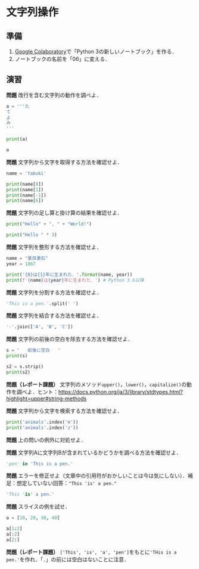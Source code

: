 # 文字列操作

## 準備

1. [Google Colaboratory](https://research.google.com/colaboratory/)で「Python 3の新しいノートブック」を作る．
1. ノートブックの名前を「06」に変える．

## 演習

**問題** 改行を含む文字列の動作を調べよ．

```python
a = '''た
て
よ
み
'''

print(a)

a
```

**問題** 文字列から文字を取得する方法を確認せよ．

```python
name = 'Yabuki'

print(name[0])
print(name[1])
print(name[-1])
print(name[6])
```

**問題** 文字列の足し算と掛け算の結果を確認せよ．

```python
print("Hello" + ", " + "World!")

print("Hello " * 3)
```

**問題** 文字列を整形する方法を確認せよ．

```python
name = "夏目漱石"
year = 1867

print('{0}は{1}年に生まれた．'.format(name, year))
print(f'{name}は{year}年に生まれた．') # Python 3.6以降
```

**問題** 文字列を分割する方法を確認せよ．

```python
'This is a pen.'.split(' ')
```

**問題** 文字列を結合する方法を確認せよ．

```python
'-'.join(['A', 'B', 'C'])
```

**問題** 文字列の前後の空白を除去する方法を確認せよ．

```python
s = '   前後に空白   '
print(s)

s2 = s.strip()
print(s2)
```

**問題（レポート課題）** 文字列のメソッド`upper()`，`lower()`，`capitalize()`の動作を調べよ．ヒント：https://docs.python.org/ja/3/library/stdtypes.html?highlight=upper#string-methods


**問題** 文字列から文字を検索する方法を確認せよ．

```python
print('animals'.index('m'))
print('animals'.index('z'))
```

**問題** 上の問いの例外に対処せよ．

**問題** 文字列Aに文字列Bが含まれているかどうかを調べる方法を確認せよ．

```python
'pen' in 'This is a pen.'
```

**問題** エラーを修正せよ（文章中の引用符がおかしいことは今は気にしない）．補足：想定していない回答：`"This 'is' a pen."`

```python
'This 'is' a pen.'
```

**問題** スライスの例を試せ．

```python
a = [10, 20, 30, 40]

a[1:2]
a[:2]
a[2:]
```

**問題（レポート課題）** `['This', 'is', 'a', 'pen']`をもとに`'THis is a pen.'`を作れ．「`.`」の前には空白はないことに注意．

